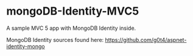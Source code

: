 mongoDB-Identity-MVC5
=====================


A sample MVC 5 app with MongoDB Identity inside.

MongoDB Identity sources found here: https://github.com/g0t4/aspnet-identity-mongo
